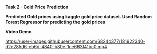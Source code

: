 **Task 2 - Gold Price Prediction**

**Predicted Gold prices using kaggle gold price dataset. Used Random Forest Regressor for predicting the gold prices**


**Video Demo**


https://user-images.githubusercontent.com/68244377/181922340-d2e285d6-eb6d-4840-b80e-1ce663f41bc0.mp4

